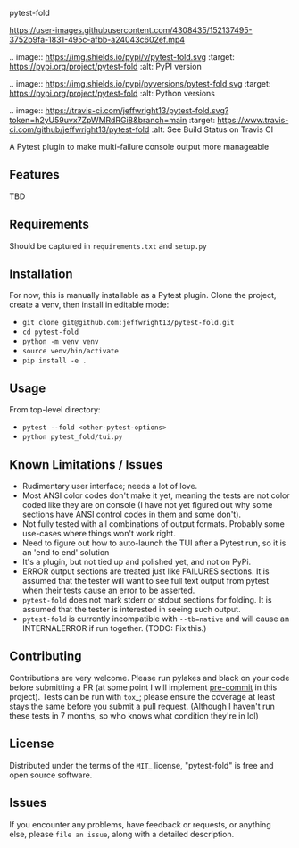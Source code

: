pytest-fold


https://user-images.githubusercontent.com/4308435/152137495-3752b9fa-1831-495c-afbb-a24043c602ef.mp4


.. image:: https://img.shields.io/pypi/v/pytest-fold.svg
    :target: https://pypi.org/project/pytest-fold
    :alt: PyPI version

.. image:: https://img.shields.io/pypi/pyversions/pytest-fold.svg
    :target: https://pypi.org/project/pytest-fold
    :alt: Python versions

.. image:: https://travis-ci.com/jeffwright13/pytest-fold.svg?token=h2yU59uvx7ZpWMRdRGi8&branch=main
    :target: https://www.travis-ci.com/github/jeffwright13/pytest-fold
    :alt: See Build Status on Travis CI

A Pytest plugin to make multi-failure console output more manageable


Features
--------

TBD


Requirements
------------

Should be captured in `requirements.txt` and `setup.py`


Installation
------------

For now, this is manually installable as a Pytest plugin. Clone the project, create a venv, then install in editable mode:

* `git clone git@github.com:jeffwright13/pytest-fold.git`
* `cd pytest-fold`
* `python -m venv venv`
* `source venv/bin/activate`
* `pip install -e .`


Usage
-----

From top-level directory:

* `pytest --fold <other-pytest-options>`
* `python pytest_fold/tui.py`


Known Limitations / Issues
--------------------------

- Rudimentary user interface; needs a lot of love.
- Most ANSI color codes don't make it yet, meaning the tests are not color coded like they are on console (I have not yet figured out why some sections have ANSI control codes in them and some don't).
- Not fully tested with all combinations of output formats. Probably some use-cases where things won't work right.
- Need to figure out how to auto-launch the TUI after a Pytest run, so it is an 'end to end' solution
- It's a plugin, but not tied up and polished yet, and not on PyPi.
- ERROR output sections are treated just like FAILURES sections. It is assumed that the tester will want to see full text output from pytest when their tests cause an error to be asserted.
- `pytest-fold` does not mark stderr or stdout sections for folding. It is assumed that the tester is interested in seeing such output.
- `pytest-fold` is currently incompatible with `--tb=native` and will cause an INTERNALERROR if run together. (TODO: Fix this.)


Contributing
------------

Contributions are very welcome.
Please run pylakes and black on your code before submitting a PR (at some point I will implement [pre-commit](https://pypi.org/project/pre-commit/) in this project). Tests can be run with `tox`_; please ensure the coverage at least stays the same before you submit a pull request. (Although I haven't run these tests in 7 months, so who knows what condition they're in lol)


License
-------

Distributed under the terms of the `MIT`_ license, "pytest-fold" is free and open source software.


Issues
------

If you encounter any problems, have feedback or requests, or anything else, please `file an issue`, along with a detailed description.
